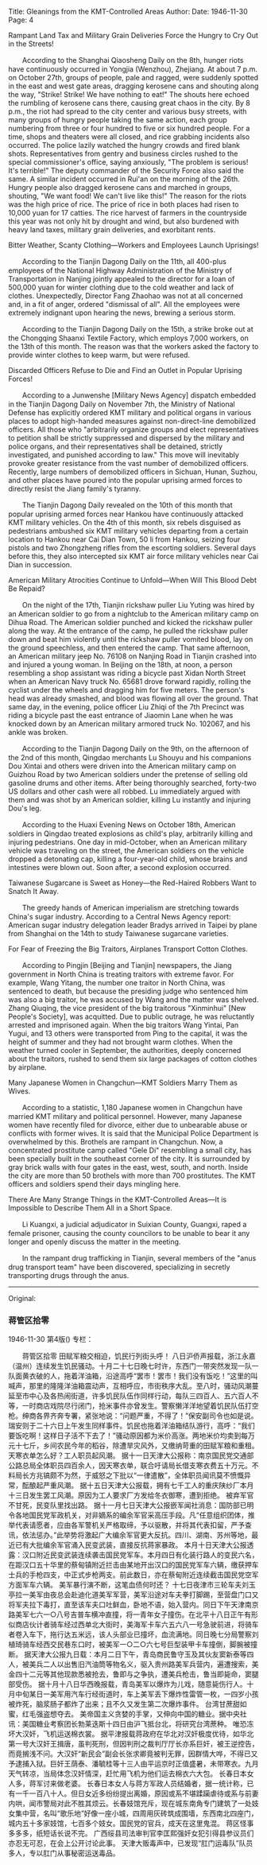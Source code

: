Title: Gleanings from the KMT-Controlled Areas
Author:
Date: 1946-11-30
Page: 4

Rampant Land Tax and Military Grain Deliveries Force the Hungry to Cry Out in the Streets!

　　According to the Shanghai Qiaosheng Daily on the 8th, hunger riots have continuously occurred in Yongjia (Wenzhou), Zhejiang. At about 7 p.m. on October 27th, groups of people, pale and ragged, were suddenly spotted in the east and west gate areas, dragging kerosene cans and shouting along the way, "Strike! Strike! We have nothing to eat!" The shouts here echoed the rumbling of kerosene cans there, causing great chaos in the city. By 8 p.m., the riot had spread to the city center and various busy streets, with many groups of hungry people taking the same action, each group numbering from three or four hundred to five or six hundred people. For a time, shops and theaters were all closed, and rice grabbing incidents also occurred. The police lazily watched the hungry crowds and fired blank shots. Representatives from gentry and business circles rushed to the special commissioner's office, saying anxiously, "The problem is serious! It's terrible!" The deputy commander of the Security Force also said the same. A similar incident occurred in Rui'an on the morning of the 26th. Hungry people also dragged kerosene cans and marched in groups, shouting, "We want food! We can't live like this!" The reason for the riots was the high price of rice. The price of rice in both places had risen to 10,000 yuan for 17 catties. The rice harvest of farmers in the countryside this year was not only hit by drought and wind, but also burdened with heavy land taxes, military grain deliveries, and exorbitant rents.

Bitter Weather, Scanty Clothing—Workers and Employees Launch Uprisings!

　　According to the Tianjin Dagong Daily on the 11th, all 400-plus employees of the National Highway Administration of the Ministry of Transportation in Nanjing jointly appealed to the director for a loan of 500,000 yuan for winter clothing due to the cold weather and lack of clothes. Unexpectedly, Director Fang Zhaohao was not at all concerned and, in a fit of anger, ordered "dismissal of all". All the employees were extremely indignant upon hearing the news, brewing a serious storm.

　　According to the Tianjin Dagong Daily on the 15th, a strike broke out at the Chongqing Shaanxi Textile Factory, which employs 7,000 workers, on the 13th of this month. The reason was that the workers asked the factory to provide winter clothes to keep warm, but were refused.

Discarded Officers Refuse to Die and Find an Outlet in Popular Uprising Forces!

　　According to a Junwenshe [Military News Agency] dispatch embedded in the Tianjin Dagong Daily on November 7th, the Ministry of National Defense has explicitly ordered KMT military and political organs in various places to adopt high-handed measures against non-direct-line demobilized officers. All those who "arbitrarily organize groups and elect representatives to petition shall be strictly suppressed and dispersed by the military and police organs, and their representatives shall be detained, strictly investigated, and punished according to law." This move will inevitably provoke greater resistance from the vast number of demobilized officers. Recently, large numbers of demobilized officers in Sichuan, Hunan, Suzhou, and other places have poured into the popular uprising armed forces to directly resist the Jiang family's tyranny.

　　The Tianjin Dagong Daily revealed on the 10th of this month that popular uprising armed forces near Hankou have continuously attacked KMT military vehicles. On the 4th of this month, six rebels disguised as pedestrians ambushed six KMT military vehicles departing from a certain location to Hankou near Cai Dian Town, 50 li from Hankou, seizing four pistols and two Zhongzheng rifles from the escorting soldiers. Several days before this, they also intercepted six KMT air force military vehicles near Cai Dian in succession.

American Military Atrocities Continue to Unfold—When Will This Blood Debt Be Repaid?

　　On the night of the 17th, Tianjin rickshaw puller Liu Yuting was hired by an American soldier to go from a nightclub to the American military camp on Dihua Road. The American soldier punched and kicked the rickshaw puller along the way. At the entrance of the camp, he pulled the rickshaw puller down and beat him violently until the rickshaw puller vomited blood, lay on the ground speechless, and then entered the camp. That same afternoon, an American military jeep No. 76108 on Nanjing Road in Tianjin crashed into and injured a young woman. In Beijing on the 18th, at noon, a person resembling a shop assistant was riding a bicycle past Xidan North Street when an American Navy truck No. 65681 drove forward rapidly, rolling the cyclist under the wheels and dragging him for five meters. The person's head was already smashed, and blood was flowing all over the ground. That same day, in the evening, police officer Liu Zhiqi of the 7th Precinct was riding a bicycle past the east entrance of Jiaomin Lane when he was knocked down by an American military armored truck No. 102067, and his ankle was broken.

　　According to the Tianjin Dagong Daily on the 9th, on the afternoon of the 2nd of this month, Qingdao merchants Lu Shouyu and his companions Dou Xintai and others were driven into the American military camp on Guizhou Road by two American soldiers under the pretense of selling old gasoline drums and other items. After being thoroughly searched, forty-two US dollars and other cash were all robbed. Lu immediately argued with them and was shot by an American soldier, killing Lu instantly and injuring Dou's leg.

　　According to the Huaxi Evening News on October 18th, American soldiers in Qingdao treated explosions as child's play, arbitrarily killing and injuring pedestrians. One day in mid-October, when an American military vehicle was traveling on the street, the American soldiers on the vehicle dropped a detonating cap, killing a four-year-old child, whose brains and intestines were blown out. Soon after, a second explosion occurred.

Taiwanese Sugarcane is Sweet as Honey—the Red-Haired Robbers Want to Snatch It Away.

　　The greedy hands of American imperialism are stretching towards China's sugar industry. According to a Central News Agency report: American sugar industry delegation leader Bradys arrived in Taipei by plane from Shanghai on the 14th to study Taiwanese sugarcane varieties.

For Fear of Freezing the Big Traitors, Airplanes Transport Cotton Clothes.

　　According to Pingjin [Beijing and Tianjin] newspapers, the Jiang government in North China is treating traitors with extreme favor. For example, Wang Yitang, the number one traitor in North China, was sentenced to death, but because the presiding judge who sentenced him was also a big traitor, he was accused by Wang and the matter was shelved. Zhang Qiuqing, the vice president of the big traitorous "Xinminhui" [New People's Society], was acquitted. Due to public outrage, he was reluctantly arrested and imprisoned again. When the big traitors Wang Yintai, Pan Yugui, and 13 others were transported from Ping to the capital, it was the height of summer and they had not brought warm clothes. When the weather turned cooler in September, the authorities, deeply concerned about the traitors, rushed to send them six large packages of cotton clothes by airplane.

Many Japanese Women in Changchun—KMT Soldiers Marry Them as Wives.

　　According to a statistic, 1,180 Japanese women in Changchun have married KMT military and political personnel. However, many Japanese women have recently filed for divorce, either due to unbearable abuse or conflicts with former wives. It is said that the Municipal Police Department is overwhelmed by this. Brothels are rampant in Changchun. Now, a concentrated prostitute camp called "Gele Di" resembling a small city, has been specially built in the southeast corner of the city. It is surrounded by gray brick walls with four gates in the east, west, south, and north. Inside the city are more than 50 brothels with more than 700 prostitutes. The KMT officers and soldiers spend their days mingling here.

There Are Many Strange Things in the KMT-Controlled Areas—It is Impossible to Describe Them All in a Short Space.

　　Li Kuangxi, a judicial adjudicator in Suixian County, Guangxi, raped a female prisoner, causing the county councilors to be unable to bear it any longer and openly discuss the matter in the meeting.

　　In the rampant drug trafficking in Tianjin, several members of the "anus drug transport team" have been discovered, specializing in secretly transporting drugs through the anus.



<hr /> 

Original: 


### 蒋管区拾零

1946-11-30
第4版()
专栏：

　　蒋管区拾零
    田赋军粮交相迫，饥民行列街头呼！
    八日沪侨声报载，浙江永嘉（温州）连续发生饥民骚动。十月二十七日晚七时许，东西门一带突然发现一队一队面黄衣破的人，拖着洋油箱，沿途高呼“罢市！罢市！我们没有饭吃！”这里的叫喊声，那里的隆隆洋油箱震动声，互相呼应，市街秩序大乱。至八时，骚动风潮蔓延至市中心及各热闹街道，许多饥民队伍作同样行动，每队三四百人、五六百人不等，一时商店戏院尽行闭门，抢米事件亦曾发生。警察懒洋洋地望着饥民队伍打空枪。绅商各界齐奔专署，紧张地说：“问题严重，不得了！”保安副司令也如是说。瑞安则于二十六日上午发生同样事件。饥民也拖着洋油箱结队游行，高呼：“我们要饭吃啊！这样日子活不下去了！”骚动原因都为米价高涨。两地米价均卖到每万元十七斤，乡间农民今年的稻谷，除遭旱灾风外，又缴纳苛重的田赋军粮和重租。
    天寒衣单怎么好？工人职员起风潮。
    据十一日天津大公报称：南京国民党交通部公路总局全体职员四百余人，因天寒衣单，联合吁请局长借支寒衣费五十万元。不料局长方兆镐颇不为然，于威怒之下批以“一律遣散”，全体职员闻讯莫不愤慨异常，酝酿起严重风潮。
    据十五日天津大公报载，拥有七千工人的重庆陕纱厂本月十三日发生罢工风潮。原因为工人要求厂方发给冬衣御寒，遭到拒绝。
    被弃军官不甘死，民变队里找出路。
    据十一月七日天津大公报嵌军闻社消息：国防部已明令各地国民党军政机关，对非嫡系的编余军官采高压手段。凡“任意组织团体，推举代表请愿者，应由各军警机关严格取缔，予以驱散，并将其代表扣留，严予查讯，依法惩办。”此举势将激起广大编余军官更大反抗。四川、湖南、苏州等地，最近已有大批编余军官涌入民变武装，直接反抗蒋家暴政。
    本月十日天津大公报透露：汉口附近民变武装连续袭击国民党军车。本月四日有化装行路人的变民六名，在距汉口五十华里的蔡甸镇附近拦击由某地开出汉口的国民党军车六辆，缴获押车士兵的手枪四支，中正式步枪两支。前此数日，亦在蔡甸附近连续截击国民党空军方面军车六辆。
    美军暴行演不断，这笔血债何时还？
    十七日夜津市三轮车夫刘玉亭拉一美军由夜总会赴迪化道美军军营，美军沿途对车夫拳打脚踢，至营盘门口又将军夫拉下毒打，直至该车夫口吐鲜血，卧地不语，始入营内。同日下午天津南京路美军七六一○八号吉普车横冲直撞，将一青年女子撞伤。在北平十八日正午有形似商店伙计者骑车经过西单北大街时，美海军卡车六五六八一号急驶前进，将骑车者卷入车下，拖行达五米远，该人头部业已撞坏，血流满地。同日晚七分局警察刘植琦骑车经西交民巷东口时，被美军一○二○六七号巨型装甲卡车撞倒，脚腕被撞断。
    据天津大公报九日载：本月二日下午，青岛商民鲁守玉及其伙友窦新泰等四人，被美兵二人以出售旧汽油筒等物名义，驱入贵州路美军兵营内，遍遭搜索，美金四十二元等其他现款悉被抢去，鲁即与之争执，遭美兵枪击，鲁当即毙命，窦腿部受伤。
    据十月十八日华西晚报载，青岛美军以爆炸为儿戏，随意毙伤行人。十月中旬某日一美军用汽车行经街道时，车上美军丢下爆炸性雷管一枚，一四岁小孩被炸死，脑浆肠子都炸了出来；且不久又发生第二次爆炸事件。
    台湾甘蔗甜如蜜，红毛强盗想夺去。
    美帝国主义贪婪的手掌，又伸向中国的糖业。据中央社讯：美国糖业考察团长勃莱迭斯十四日由沪飞抵台北，将研究台湾蔗种。
  唯恐冻坏大汉奸，飞机运送棉衣裳。
    据平津报载蒋政府在华北对汉奸极度优待，如华北第一号大汉奸王揖唐，虽判死刑，但因判刑之裁判厅厅长亦系巨奸，被王逆控告，而竟搁浅不问。大汉奸“新民会”副会长张求卿竟被判无罪，因群情大哗，不得已又予逮捕入狱。巨奸王荫泰、潘毓桂等十三人由平运京时正值盛暑，未带寒衣。九月天气转凉，当局体念汉奸情深，赶忙用飞机为他们运去棉衣六大包。
    长春日本女人多，蒋军讨来做老婆。
    长春日本女人与蒋方军政人员结婚者，据一统计称，已有一千一百八十人。但日女近多纷纷提出离婚，原因或系不堪蹂躏虐待或系与前妻内哄，闻市警局对此不胜其烦云。长春妓馆充斥，现在城东南角专门建筑了一处妓女集中营，名叫“歌乐地”好像一座小城，四周用灰砖筑成围墙，东西南北四座门，城内五十多家妓馆，七百多个妓女。国民党的官兵，成天在这里鬼混。
    蒋区怪事多多多，纸短话长说不完。
    广西绥县司法审判官李匡熙强奸女犯引得县参议员们亦忍无可忍，在会上公开讨论此事。
    天津大贩毒声中，已发现“肛门运毒队”队员多人，专以肛门从事秘密运送毒品。
